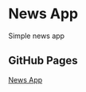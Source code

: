 # News App
Simple news app

## GitHub Pages
[News App](https://senny970.github.io/News-App/ "News App")

